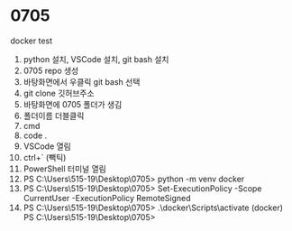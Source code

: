 # 0705
docker test

1. python 설치, VSCode 설치, git bash 설치
2. 0705 repo 생성
3. 바탕화면에서 우클릭 git bash 선택
4. git clone 깃허브주소
5. 바탕화면에 0705 폴더가 생김
6. 폴더이름 더블클릭
7. cmd
8. code .
9. VSCode 열림
10. ctrl+` (빽틱)
11. PowerShell 터미널 열림
12. PS C:\Users\515-19\Desktop\0705> python -m venv docker
13. PS C:\Users\515-19\Desktop\0705> Set-ExecutionPolicy -Scope CurrentUser -ExecutionPolicy RemoteSigned
14. PS C:\Users\515-19\Desktop\0705> .\docker\Scripts\activate
(docker) PS C:\Users\515-19\Desktop\0705> 
